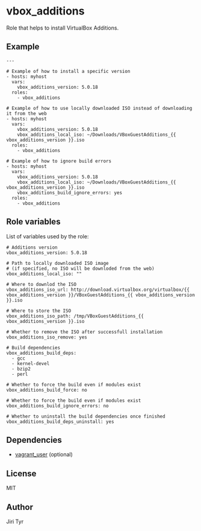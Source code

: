 vbox_additions
==============

Role that helps to install VirtualBox Additions.


Example
-------

```
---

# Example of how to install a specific version
- hosts: myhost
  vars:
    vbox_additions_version: 5.0.18
  roles:
    - vbox_additions

# Example of how to use locally downloaded ISO instead of downloading it from the web
- hosts: myhost
  vars:
    vbox_additions_version: 5.0.18
    vbox_additions_local_iso: ~/Downloads/VBoxGuestAdditions_{{ vbox_additions_version }}.iso
  roles:
    - vbox_additions

# Example of how to ignore build errors
- hosts: myhost
  vars:
    vbox_additions_version: 5.0.18
    vbox_additions_local_iso: ~/Downloads/VBoxGuestAdditions_{{ vbox_additions_version }}.iso
    vbox_additions_build_ignore_errors: yes
  roles:
    - vbox_additions
```


Role variables
--------------

List of variables used by the role:

```
# Additions version
vbox_additions_version: 5.0.18

# Path to locally downloaded ISO image
# (if specified, no ISO will be downloded from the web)
vbox_additions_local_iso: ""

# Where to downlod the ISO
vbox_additions_iso_url: http://download.virtualbox.org/virtualbox/{{ vbox_additions_version }}/VBoxGuestAdditions_{{ vbox_additions_version }}.iso

# Where to store the ISO
vbox_additions_iso_path: /tmp/VBoxGuestAdditions_{{ vbox_additions_version }}.iso

# Whether to remove the ISO after successfull installation
vbox_additions_iso_remove: yes

# Build dependencies
vbox_additions_build_deps:
  - gcc
  - kernel-devel
  - bzip2
  - perl

# Whether to force the build even if modules exist
vbox_additions_build_force: no

# Whether to force the build even if modules exist
vbox_additions_build_ignore_errors: no

# Whether to uninstall the build dependencies once finished
vbox_additions_build_deps_uninstall: yes
```


Dependencies
------------

- [vagrant_user](https://github.com/jtyr/ansible-vagrant_user) (optional)


License
-------

MIT


Author
------

Jiri Tyr
